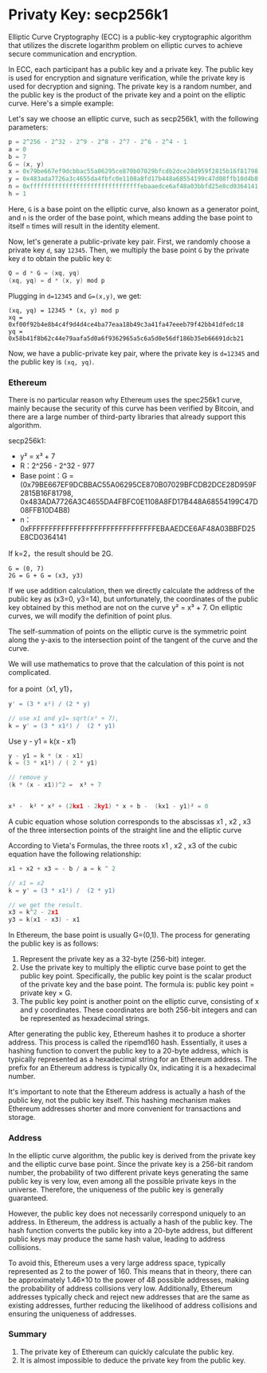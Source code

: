 # Privaty Key: secp256k1

Elliptic Curve Cryptography (ECC) is a public-key cryptographic algorithm that utilizes the discrete logarithm problem on elliptic curves to achieve secure communication and encryption.

In ECC, each participant has a public key and a private key. The public key is used for encryption and signature verification, while the private key is used for decryption and signing. The private key is a random number, and the public key is the product of the private key and a point on the elliptic curve. Here's a simple example:

Let's say we choose an elliptic curve, such as secp256k1, with the following parameters:



```go
p = 2^256 - 2^32 - 2^9 - 2^8 - 2^7 - 2^6 - 2^4 - 1
a = 0
b = 7
G = (x, y)
x = 0x79be667ef9dcbbac55a06295ce870b07029bfcdb2dce28d959f2815b16f81798
y = 0x483ada7726a3c4655da4fbfc0e1108a8fd17b448a68554199c47d08ffb10d4b8
n = 0xfffffffffffffffffffffffffffffffebaaedce6af48a03bbfd25e8cd0364141
h = 1
```



Here, `G` is a base point on the elliptic curve, also known as a generator point, and `n` is the order of the base point, which means adding the base point to itself `n` times will result in the identity element.

Now, let's generate a public-private key pair. First, we randomly choose a private key `d`, say `12345`. Then, we multiply the base point `G` by the private key `d` to obtain the public key `Q`:

```go
Q = d * G = (xq, yq)
(xq, yq) = d * (x, y) mod p
```



Plugging in `d=12345` and `G=(x,y)`, we get:

```
(xq, yq) = 12345 * (x, y) mod p
xq = 0xf00f92b4e8b4c4f9d4d4ce4ba77eaa18b49c3a41fa47eeeb79f42bb41dfedc18
yq = 0x58b41f8b62c44e79aafa5d0a6f9362965a5c6a5d0e56df186b35eb66691dcb21
```

Now, we have a public-private key pair, where the private key is `d=12345` and the public key is `(xq, yq)`.



### Ethereum

There is no particular reason why Ethereum uses the spec256k1 curve, mainly because the security of this curve has been verified by Bitcoin, and there are a large number of third-party libraries that already support this algorithm.

secp256k1:

- y² = x³ + 7
- R：2^256 - 2^32 - 977
- Base point：G = (0x79BE667EF9DCBBAC55A06295CE870B07029BFCDB2DCE28D959F2815B16F81798, 0x483ADA7726A3C4655DA4FBFC0E1108A8FD17B448A68554199C47D08FFB10D4B8)
- n：0xFFFFFFFFFFFFFFFFFFFFFFFFFFFFFFFEBAAEDCE6AF48A03BBFD25E8CD0364141



If k=2，the result should be 2G.

```
G = (0, 7)
2G = G + G = (x3, y3)
```



If we use addition calculation, then we directly calculate the address of the public key as (x3=0, y3=14), but unfortunately, the coordinates of the public key obtained by this method are not on the curve y² = x³ + 7. On elliptic curves, we will modify the definition of point plus.

The self-summation of points on the elliptic curve is the symmetric point along the y-axis to the intersection point of the tangent of the curve and the curve.

We will use mathematics to prove that the calculation of this point is not complicated.

for a point（x1, y1}，

```go
y' = (3 * x²) / (2 * y)

// use x1 and y1= sqrt(x³ + 7),
k = y' = (3 * x1²) /  (2 * y1)
```

Use y - y1 = k(x - x1)

```go
y - y1 = k * (x - x1)
k = (3 * x1²) / ( 2 * y1)

// remove y 
(k * (x - x1))^2 =  x³ + 7


x³ -  k² * x² + (2kx1 - 2ky1) * x + b -  (kx1 - y1)² = 0
```

A cubic equation whose solution corresponds to the abscissas x1 , x2 , x3 of the three intersection points of the straight line and the elliptic curve

According to Vieta's Formulas, the three roots x1 , x2 , x3  of the cubic equation have the following relationship:

```go
x1 + x2 + x3 = - b / a = k ^ 2

// x1 = x2
k = y' = (3 * x1²) /  (2 * y1)

// we get the result.
x3 = k^2 - 2x1
y3 = k(x1 - x3) - x1
```



In Ethereum, the base point is usually G=(0,1). The process for generating the public key is as follows:

1. Represent the private key as a 32-byte (256-bit) integer.
2. Use the private key to multiply the elliptic curve base point to get the public key point. Specifically, the public key point is the scalar product of the private key and the base point. The formula is: public key point = private key × G.
3. The public key point is another point on the elliptic curve, consisting of x and y coordinates. These coordinates are both 256-bit integers and can be represented as hexadecimal strings.

After generating the public key, Ethereum hashes it to produce a shorter address. This process is called the ripemd160 hash. Essentially, it uses a hashing function to convert the public key to a 20-byte address, which is typically represented as a hexadecimal string for an Ethereum address. The prefix for an Ethereum address is typically 0x, indicating it is a hexadecimal number.

It's important to note that the Ethereum address is actually a hash of the public key, not the public key itself. This hashing mechanism makes Ethereum addresses shorter and more convenient for transactions and storage.



### Address

In the elliptic curve algorithm, the public key is derived from the private key and the elliptic curve base point. Since the private key is a 256-bit random number, the probability of two different private keys generating the same public key is very low, even among all the possible private keys in the universe. Therefore, the uniqueness of the public key is generally guaranteed.

However, the public key does not necessarily correspond uniquely to an address. In Ethereum, the address is actually a hash of the public key. The hash function converts the public key into a 20-byte address, but different public keys may produce the same hash value, leading to address collisions.

To avoid this, Ethereum uses a very large address space, typically represented as 2 to the power of 160. This means that in theory, there can be approximately 1.46×10 to the power of 48 possible addresses, making the probability of address collisions very low. Additionally, Ethereum addresses typically check and reject new addresses that are the same as existing addresses, further reducing the likelihood of address collisions and ensuring the uniqueness of addresses.



### Summary

1. The private key of Ethereum can quickly calculate the public key.
2. It is almost impossible to deduce the private key from the public key.
